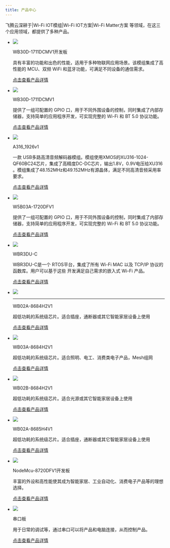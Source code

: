 ```yaml
---
title: 产品中心
---
```





飞腾云深耕于|Wi-Fi IOT模组|Wi-Fi IOT方案|Wi-Fi Matter方案 等领域，在这三个应用领域，都提供了多种产品。



<!-- <!DOCTYPE html>
<html lang="en">
<head>
<meta charset="UTF-8">
<meta name="viewport" content="width=device-width, initial-scale=1.0">
<title>Grid Template</title>
<link rel="stylesheet" href="../solutions/styles.css">
</head>
<body>
    <div class="grid-container" id="gridContainer">
        <div class="grid-item" onclick="window.location.href='/zh/products/8720df/W5B03A-1720DFV1/';">
            <img src="/assets/images/chanpin-tu/插座1.jpg" alt="Image 1">
            <h2>W5B03A-1720DFV1 </h2>
            <p>提供了一组可配置的 GPIO 口，用于不同外围设备的控制，同时集成了内部存储器，支持简单的应用程序开发，可实现完整的 Wi-Fi 和 BT 5.0 协议功能。</p>
        </div>
        <div  class="grid-item" onclick="window.location.href='/zh/products/8720cf/WBR3DU-C/';">
            <img src="/assets/images/chanpin-tu/8720cf.jpg" alt="Image 2">
            <h2>WBR3DU-C</h2>
            <p> WBR3DU-C是一个 RTOS平台，集成了所有 Wi-Fi MAC 以及 TCP/IP 协议的函数库。用户可以基于这些 开发满足自己需求的嵌入式 Wi-Fi 产品。</p>
        </div>
        <div class="grid-item" onclick="window.location.href='/zh/products/matter/socket1_5/';" >
            <img src="/assets/images/chanpin-tu/wb02a.jpg" alt="Image 2">
            <h2>WB02A-8684H2V1</h2>
            <p>超低功耗的系统级芯片。适合插座，通断器或其它智能家居设备上使用</p>
        </div>
        <div  class="grid-item" onclick="window.location.href='/zh/products/matter/WB03A-8684H2V1/';" >
            <img src="/assets/images/chanpin-tu/wb03a.jpg" alt="Image 2">
            <h2>WB03A-8684H2V1</h2>
            <p>超低功耗的系统级芯片。适合照明、电工、消费类电子产品，Mesh组网</p>
        </div>
        <div  class="grid-item" onclick="window.location.href='/zh/products/matter/WB02B-8684H2V1/';">
            <img src="/assets/images/chanpin-tu/wb02b.jpg" alt="Image 2">
            <h2>WB02B-8684H2V1</h2>
            <p>超低功耗的系统级芯片。适合光源或其它智能家居设备上使用</p>
        </div>
        <div  class="grid-item" onclick="window.location.href='/zh/products/tasmota/tasmota-matter/';">
            <img src="/assets/images/chanpin-tu/wb02a-h4.jpg" alt="Image 2">
            <h2>WB02A-8685H4V1</h2>
            <p>超低功耗的系统级芯片。适合插座，通断器或其它智能家居设备上使用</p>
        </div>
        <div  class="grid-item" onclick="window.location.href='/zh/products/8720df/dev_board/';">
            <img src="/assets/images/8720DF/NodeMcu-8720DFV1开发板(1).png" alt="Image 2">
            <h2>NodeMcu-8720DFV1开发板</h2>
            <p>丰富的外设和高性能使其成为智能家居、工业自动化、消费电子产品等的理想选择。</p>
        </div>
        <div  class="grid-item" onclick="window.location.href='/zh/products/serial_board/';">
            <img src="/assets/images/串口版.jpg" alt="Image 2">
            <h2>串口板</h2>
            <p>用于日常的调试等，通过串口可以将产品和电脑连接，从而控制产品，波特率向下兼容（1.5M/2M）</p>
        </div>
    </div>
</body>
</html> 

-   ![](/assets/images/chanpin-tu/插座1.jpg)

    WB30D-1711DCMV1

    提供了一组可配置的 GPIO 口，用于不同外围设备的控制，同时集成了内部存储器，支持简单的应用程序开发，可实现完整的 Wi-Fi 和 BT 5.0 协议功能。

    [点击查看产品详情](../products/dev_board/RTL8711dev_board.md)

-   ![](/assets/images/chanpin-tu/插座1.jpg)

    WB30D-1711DCMV1

    提供了一组可配置的 GPIO 口，用于不同外围设备的控制，同时集成了内部存储器，支持简单的应用程序开发，可实现完整的 Wi-Fi 和 BT 5.0 协议功能。

    [点击查看产品详情](../products/dev_board/RTL8711dev_board.md)
https://phaten-audio.com/zh/products/hifi_audio/a316_1926v1/
-->


<div class="grid cards" markdown>

-   ![](/assets/images/chanpin-tu/8711开发板.png)

    WB30D-1711DCMV1开发板

    具有丰富的功能和出色的性能，适用于多种物联网应用场景。该模组集成了高性能的 MCU、双频 WiFi 和蓝牙功能，可满足不同设备的通信需求。

    [点击查看产品详情](../products/dev_board/RTL8711dev_board.md)

-   ![](/assets/images/speaker/11-08/model/8711model.png)

    WB30D-1711DCMV1

    提供了一组可配置的 GPIO 口，用于不同外围设备的控制，同时集成了内部存储器，支持简单的应用程序开发，可实现完整的 Wi-Fi 和 BT 5.0 协议功能。

    [点击查看产品详情](../products/model/RTL8711.md)

-   ![](/assets/images/speaker/11-08/model/A316-product.png)

    A316_1926v1

    ⼀款 USB多路高清音频解码器模组。模组使⽤XMOS的XU316-1024-QF60BC24芯⽚，集成了高精度DC-DC芯片，输出1.8V，0.9V电压给XU316 。模组集成了48.152MHz和49.152MHz有源晶体，满足不同高清音频采用率要求。

    [点击查看产品详情](https://phaten-audio.com/zh/products/hifi_audio/a316_1926v1/)

-   ![](/assets/images/chanpin-tu/插座1.jpg)

    W5B03A-1720DFV1

    提供了一组可配置的 GPIO 口，用于不同外围设备的控制，同时集成了内部存储器，支持简单的应用程序开发，可实现完整的 Wi-Fi 和 BT 5.0 协议功能。

    [点击查看产品详情](../products/8720df/W5B03A-1720DFV1.md)

-   ![](/assets/images/chanpin-tu/8720cf.jpg)

    WBR3DU-C

    WBR3DU-C是一个 RTOS平台，集成了所有 Wi-Fi MAC 以及 TCP/IP 协议的函数库。用户可以基于这些 开发满足自己需求的嵌入式 Wi-Fi 产品。

    [点击查看产品详情](../products/8720cf/WBR3DU-C.md)

-   ![](/assets/images/chanpin-tu/wb02a.jpg)

    ---
    WB02A-8684H2V1

    超低功耗的系统级芯片。适合插座，通断器或其它智能家居设备上使用

    [点击查看产品详情](../products/matter/socket1_5.md)

-   ![](/assets/images/chanpin-tu/wb03a.png)

    WB03A-8684H2V1
    
    超低功耗的系统级芯片。适合照明、电工、消费类电子产品，Mesh组网

    [点击查看产品详情](../products/matter/WB03A-8684H2V1.md)
    
-   ![](/assets/images/chanpin-tu/wb02b.jpg)

    WB02B-8684H2V1

    超低功耗的系统级芯片。适合光源或其它智能家居设备上使用

    [点击查看产品详情](../products/matter/WB02B-8684H2V1.md)
   
-   ![](/assets/images/chanpin-tu/wb02a-h4.jpg)

    WB02A-8685H4V1

    超低功耗的系统级芯片。适合插座，通断器或其它智能家居设备上使用

    [点击查看产品详情](../products/tasmota/tasmota-matter.md)
   
-   ![](/assets/images/8720DF/NodeMcu-8720DFV1开发板(1).png)

    NodeMcu-8720DFV1开发板

    丰富的外设和高性能使其成为智能家居、工业自动化、消费电子产品等的理想选择。

    [点击查看产品详情](../products/8720df/dev_board.md)
   
-   ![](/assets/images/chanpin-tu/17.jpg)

    串口板

    用于日常的调试等，通过串口可以将产品和电脑连接，从而控制产品。

    [点击查看产品详情](../products/serial_board.md)
   

</div>